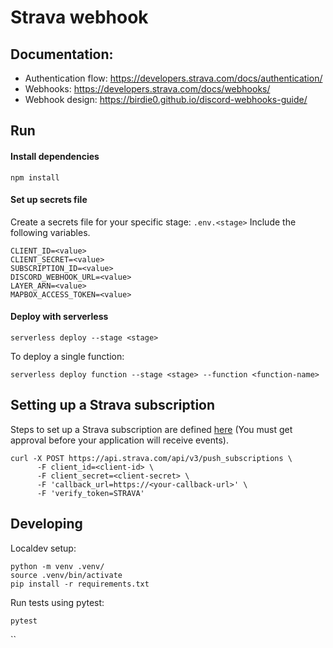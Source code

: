 # Strava webhook


## Documentation:
* Authentication flow: https://developers.strava.com/docs/authentication/
* Webhooks: https://developers.strava.com/docs/webhooks/
* Webhook design: https://birdie0.github.io/discord-webhooks-guide/

## Run

#### Install dependencies

```shell script
npm install
```

#### Set up secrets file

Create a secrets file for your specific stage: `.env.<stage>`
Include the following variables.
```shell script
CLIENT_ID=<value>
CLIENT_SECRET=<value>
SUBSCRIPTION_ID=<value>
DISCORD_WEBHOOK_URL=<value>
LAYER_ARN=<value>
MAPBOX_ACCESS_TOKEN=<value>
```

#### Deploy with serverless

```shell script
serverless deploy --stage <stage>
```
To deploy a single function:

```shell script
serverless deploy function --stage <stage> --function <function-name>
```

## Setting up a Strava subscription

Steps to set up a Strava subscription are defined [here](https://developers.strava.com/docs/webhooks/)
(You must get approval before your application will receive events).

```shell script
curl -X POST https://api.strava.com/api/v3/push_subscriptions \
      -F client_id=<client-id> \
      -F client_secret=<client-secret> \
      -F 'callback_url=https://<your-callback-url>' \
      -F 'verify_token=STRAVA'
```

## Developing

Localdev setup:
```commandline
python -m venv .venv/
source .venv/bin/activate
pip install -r requirements.txt
```
Run tests using pytest:
```commandline
pytest
```
``
